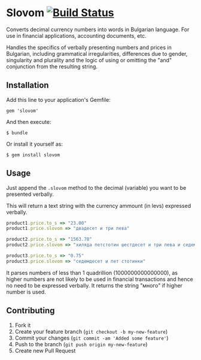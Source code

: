 # Slovom [![Build Status](https://secure.travis-ci.org/tarakanbg/slovom.png)](http://travis-ci.org/tarakanbg/slovom)

Converts decimal currency numbers into words in Bulgarian language. For use in financial applications, accounting documents, etc.

Handles the specifics of verbally presenting numbers and prices in Bulgarian, including grammatical irregularities, differences due to gender, singularity and plurality and the logic of using or omitting the "and" conjunction from the resulting string.

## Installation

Add this line to your application's Gemfile:

    gem 'slovom'

And then execute:

    $ bundle

Or install it yourself as:

    $ gem install slovom

## Usage

Just append the `.slovom` method to the decimal (variable) you want to be presented verbally.

This will return a text string with the currency ammount (in levs) expressed verbally.

```ruby
product1.price.to_s => "23.00"
product1.price.slovom => "двадесет и три лева"

product2.price.to_s => "1563.78"
product2.price.slovom => "хиляда петстотин шестдесет и три лева и седемдесет и осем стотинки"

product3.price.to_s => "0.75"
product3.price.slovom => "седемдесет и пет стотинки"
```

It parses numbers of less than 1 quadrillion (1000000000000000), as higher numbers are not likely to be used in financial transactions and hence no need to be expressed verbally. It returns the string "много" if higher number is used.

## Contributing

1. Fork it
2. Create your feature branch (`git checkout -b my-new-feature`)
3. Commit your changes (`git commit -am 'Added some feature'`)
4. Push to the branch (`git push origin my-new-feature`)
5. Create new Pull Request
